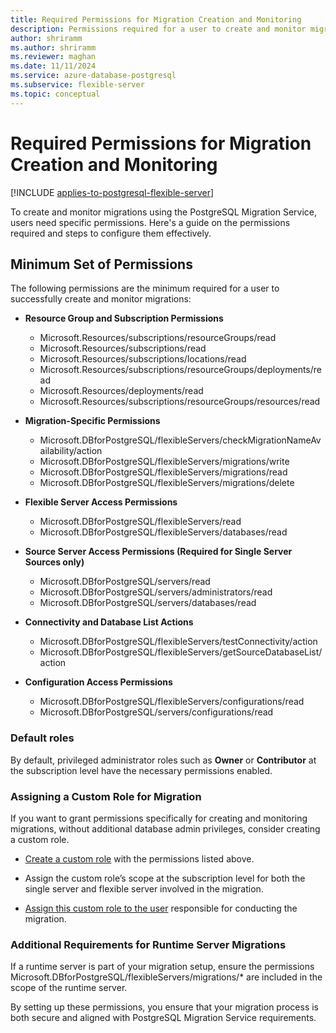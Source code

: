```yaml
---
title: Required Permissions for Migration Creation and Monitoring
description: Permissions required for a user to create and monitor migrations.
author: shriramm
ms.author: shriramm
ms.reviewer: maghan
ms.date: 11/11/2024
ms.service: azure-database-postgresql
ms.subservice: flexible-server
ms.topic: conceptual
---
```


# Required Permissions for Migration Creation and Monitoring

[!INCLUDE [applies-to-postgresql-flexible-server](~/reusable-content/ce-skilling/azure/includes/postgresql/includes/applies-to-postgresql-flexible-server.md)]

To create and monitor migrations using the PostgreSQL Migration Service, users need specific permissions. Here's a guide on the permissions required and steps to configure them effectively.

## Minimum Set of Permissions

The following permissions are the minimum required for a user to successfully create and monitor migrations:

- **Resource Group and Subscription Permissions**
    - Microsoft.Resources/subscriptions/resourceGroups/read
    - Microsoft.Resources/subscriptions/read
    - Microsoft.Resources/subscriptions/locations/read
    - Microsoft.Resources/subscriptions/resourceGroups/deployments/read
    - Microsoft.Resources/deployments/read
    - Microsoft.Resources/subscriptions/resourceGroups/resources/read

- **Migration-Specific Permissions**
    - Microsoft.DBforPostgreSQL/flexibleServers/checkMigrationNameAvailability/action
    - Microsoft.DBforPostgreSQL/flexibleServers/migrations/write
    - Microsoft.DBforPostgreSQL/flexibleServers/migrations/read
    - Microsoft.DBforPostgreSQL/flexibleServers/migrations/delete

- **Flexible Server Access Permissions**
    - Microsoft.DBforPostgreSQL/flexibleServers/read
    - Microsoft.DBforPostgreSQL/flexibleServers/databases/read

- **Source Server Access Permissions (Required for Single Server Sources only)**
    - Microsoft.DBforPostgreSQL/servers/read
    - Microsoft.DBforPostgreSQL/servers/administrators/read
    - Microsoft.DBforPostgreSQL/servers/databases/read

- **Connectivity and Database List Actions**
    - Microsoft.DBforPostgreSQL/flexibleServers/testConnectivity/action
    - Microsoft.DBforPostgreSQL/flexibleServers/getSourceDatabaseList/action

- **Configuration Access Permissions**
    - Microsoft.DBforPostgreSQL/flexibleServers/configurations/read
    - Microsoft.DBforPostgreSQL/servers/configurations/read


### Default roles

By default, privileged administrator roles such as **Owner** or **Contributor** at the subscription level have the necessary permissions enabled.

### Assigning a Custom Role for Migration

If you want to grant permissions specifically for creating and monitoring migrations, without additional database admin privileges, consider creating a custom role.

- [Create a custom role](https://learn.microsoft.com/azure/role-based-access-control/custom-roles-portal) with the permissions listed above.

- Assign the custom role’s scope at the subscription level for both the single server and flexible server involved in the migration. 

- [Assign this custom role to the user](https://learn.microsoft.com/azure/role-based-access-control/role-assignments-portal) responsible for conducting the migration.

### Additional Requirements for Runtime Server Migrations

If a runtime server is part of your migration setup, ensure the permissions Microsoft.DBforPostgreSQL/flexibleServers/migrations/* are included in the scope of the runtime server.

By setting up these permissions, you ensure that your migration process is both secure and aligned with PostgreSQL Migration Service requirements.